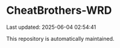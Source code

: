 # CheatBrothers-WRD

Last updated: 2025-06-04 02:54:41

This repository is automatically maintained.

